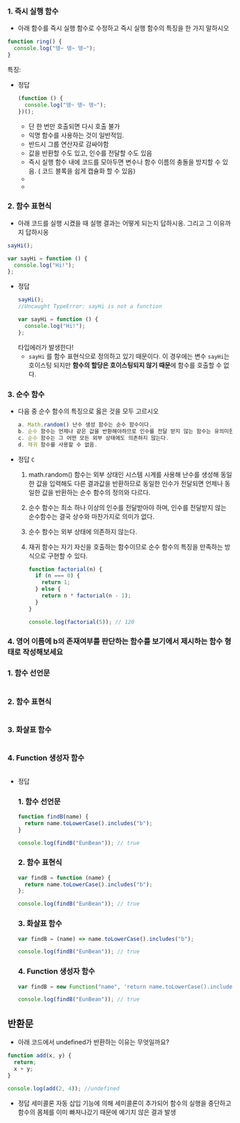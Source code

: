 ### 1. 즉시 실행 함수

- 아래 함수를 즉시 실행 함수로 수정하고 즉시 실행 함수의 특징을 한 가지 말하시오

```jsx
function ring() {
  console.log("뎅~ 뎅~ 뎅~");
}
```

특징:

- 정답
  ```jsx
  (function () {
    console.log("뎅~ 뎅~ 뎅~");
  })();
  ```
  - 단 한 번만 호출되면 다시 호출 불가
  - 익명 함수를 사용하는 것이 일반적임.
  - 반드시 그룹 연산자로 감싸야함
  - 값을 반환할 수도 있고, 인수를 전달할 수도 있음
  - 즉시 실행 함수 내에 코드를 모아두면 변수나 함수 이름의 충돌을 방지할 수 있음. ( 코드 블록을 쉽게 캡슐화 할 수 있음)
  -
  -

### 2. 함수 표현식

- 아래 코드를 실행 시켰을 때 실행 결과는 어떻게 되는지 답하시옹. 그리고 그 이유까지 답하시옹

```jsx
sayHi();

var sayHi = function () {
  console.log("Hi!");
};
```

- 정답
  ```jsx
  sayHi();
  //Uncaught TypeError: sayHi is not a function

  var sayHi = function () {
    console.log("Hi!");
  };
  ```
  타입에러가 발생한다!
  - `sayHi` 를 함수 표현식으로 정의하고 있기 때문이다.
    이 경우에는 변수 `sayHi`는 호이스팅 되지만 **함수의 할당은 호이스팅되지 않기 때문**에 함수를 호출할 수 없다.

### 3. 순수 함수

- 다음 중 순수 함수의 특징으로 옳은 것을 모두 고르시오
  ```jsx
  a. Math.random() 난수 생성 함수는 순수 함수이다.
  b. 순수 함수는 언제나 같은 값을 반환해야하므로 인수를 전달 받지 않는 함수는 유의미한 순수 함수다.
  c. 순수 함수는 그 어떤 모든 외부 상태에도 의존하지 않는다.
  d. 재귀 함수를 사용할 수 없음.
  ```
- 정답
  `C`
  1. math.random() 함수는 외부 상태인 시스템 시계를 사용해 난수를 생성해 동일한 값을 입력해도 다른 결과값을 반환하므로 동일한 인수가 전달되면 언제나 동일한 값을 반환하는 순수 함수의 정의와 다르다.
  2. 순수 함수는 최소 하나 이상의 인수를 전달받아야 하며, 인수를 전달받지 않는 순수함수는 결국 상수와 마찬가지로 의미가 없다.
  3. 순수 함수는 외부 상태에 의존하지 않는다.
  4. 재귀 함수는 자기 자신을 호출하는 함수이므로 순수 함수의 특징을 만족하는 방식으로 구현할 수 있다.

     ```jsx
     function factorial(n) {
       if (n === 0) {
         return 1;
       } else {
         return n * factorial(n - 1);
       }
     }

     console.log(factorial(5)); // 120
     ```

### 4. 영어 이름에 b의 존재여부를 판단하는 함수를 보기에서 제시하는 함수 형태로 작성해보세요

### 1. 함수 선언문

```jsx

```

### 2. 함수 표현식

```jsx

```

### 3. 화살표 함수

```jsx

```

### 4. Function 생성자 함수

```jsx

```

- 정답
  ### 1. 함수 선언문
  ```jsx
  function findB(name) {
    return name.toLowerCase().includes("b");
  }

  console.log(findB("EunBean")); // true
  ```
  ### 2. 함수 표현식
  ```jsx
  var findB = function (name) {
    return name.toLowerCase().includes("b");
  };

  console.log(findB("EunBean")); // true
  ```
  ### 3. 화살표 함수
  ```jsx
  var findB = (name) => name.toLowerCase().includes("b");

  console.log(findB("EunBean")); // true
  ```
  ### 4. Function 생성자 함수
  ```jsx
  var findB = new Function("name", 'return name.toLowerCase().includes("b")');

  console.log(findB("EunBean")); // true
  ```

## 반환문

- 아래 코드에서 undefined가 반환하는 이유는 무엇일까요?

```jsx
function add(x, y) {
  return;
  x + y;
}

console.log(add(2, 4)); //undefined
```

- 정답
  세미콜론 자동 삽입 기능에 의해 세미콜론이 추가되어 함수의 실행을 중단하고 함수의 몸체를 이미 빠져나갔기 때문에 예기치 않은 결과 발생
